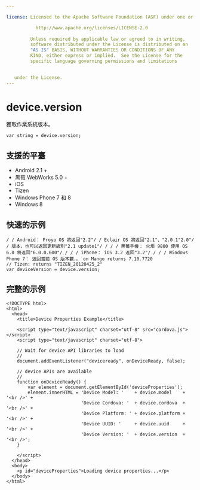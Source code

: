 ```yaml
---

license: Licensed to the Apache Software Foundation (ASF) under one or more contributor license agreements. See the NOTICE file distributed with this work for additional information regarding copyright ownership. The ASF licenses this file to you under the Apache License, Version 2.0 (the "License"); you may not use this file except in compliance with the License. You may obtain a copy of the License at

           http://www.apache.org/licenses/LICENSE-2.0
    
         Unless required by applicable law or agreed to in writing,
         software distributed under the License is distributed on an
         "AS IS" BASIS, WITHOUT WARRANTIES OR CONDITIONS OF ANY
         KIND, either express or implied.  See the License for the
         specific language governing permissions and limitations
    

   under the License.
---
```


# device.version

獲取作業系統版本。

    var string = device.version;
    

## 支援的平臺

*   Android 2.1 +
*   黑莓 WebWorks 5.0 +
*   iOS
*   Tizen
*   Windows Phone 7 和 8
*   Windows 8

## 快速的示例

    / / Android： Froyo OS 將返回"2.2"/ / Eclair OS 將返回"2.1"、"2.0.1"2.0"/ / 版本，也可以返回更新級別"2.1 update1"/ / / / 黑莓手機： 火炬 9800 使用 OS 6.0 將返回"6.0.0.600"/ / / / iPhone： iOS 3.2 返回"3.2"/ / / / Windows Phone 7： 返回當前 OS 版本數，。 on Mango returns 7.10.7720
    // Tizen: returns "TIZEN_20120425_2"
    var deviceVersion = device.version;
    

## 完整的示例

    <!DOCTYPE html>
    <html>
      <head>
        <title>Device Properties Example</title>
    
        <script type="text/javascript" charset="utf-8" src="cordova.js"></script>
        <script type="text/javascript" charset="utf-8">
    
        // Wait for device API libraries to load
        //
        document.addEventListener("deviceready", onDeviceReady, false);
    
        // device APIs are available
        //
        function onDeviceReady() {
            var element = document.getElementById('deviceProperties');
            element.innerHTML = 'Device Model: '    + device.model    + '<br />' +
                                'Device Cordova: '  + device.cordova  + '<br />' +
                                'Device Platform: ' + device.platform + '<br />' +
                                'Device UUID: '     + device.uuid     + '<br />' +
                                'Device Version: '  + device.version  + '<br />';
        }
    
        </script>
      </head>
      <body>
        <p id="deviceProperties">Loading device properties...</p>
      </body>
    </html>
